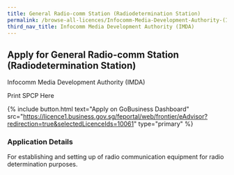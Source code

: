 ```yaml
---
title: General Radio-comm Station (Radiodetermination Station)
permalink: /browse-all-licences/Infocomm-Media-Development-Authority-(IMDA)/General-Radio-comm-Station-(Radiodetermination-Station)
third_nav_title: Infocomm Media Development Authority (IMDA)
---
```


## Apply for General Radio-comm Station (Radiodetermination Station)

Infocomm Media Development Authority (IMDA)

Print SPCP Here

{% include button.html text="Apply on GoBusiness Dashboard" src="https://licence1.business.gov.sg/feportal/web/frontier/eAdvisor?redirection=true&selectedLicenceIds=10061" type="primary" %}

### Application Details
<p>For establishing and setting up of radio communication equipment for radio determination purposes.</p>

